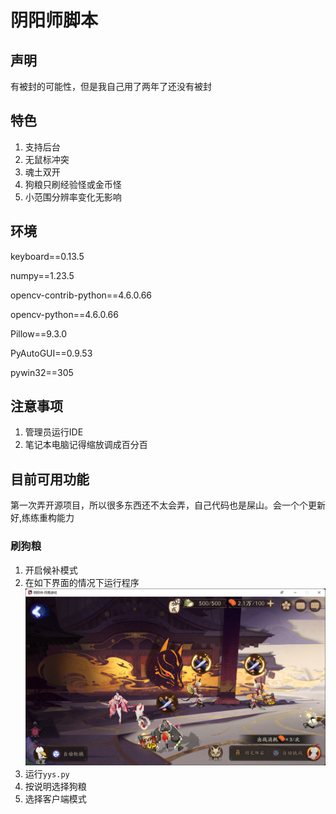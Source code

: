 # 阴阳师脚本
## 声明
有被封的可能性，但是我自己用了两年了还没有被封

## 特色
1. 支持后台
2. 无鼠标冲突
3. 魂土双开
4. 狗粮只刷经验怪或金币怪
5. 小范围分辨率变化无影响

## 环境
keyboard==0.13.5

numpy==1.23.5

opencv-contrib-python==4.6.0.66

opencv-python==4.6.0.66

Pillow==9.3.0

PyAutoGUI==0.9.53

pywin32==305

## 注意事项
1. 管理员运行IDE
2. 笔记本电脑记得缩放调成百分百

## 目前可用功能
第一次弄开源项目，所以很多东西还不太会弄，自己代码也是屎山。会一个个更新好,练练重构能力
### 刷狗粮
1. 开启候补模式
2. 在如下界面的情况下运行程序![alt text](./说明图/狗粮界面示意图.png "刷狗粮狗粮示意图")
3. 运行`yys.py`
4. 按说明选择狗粮
5. 选择客户端模式


